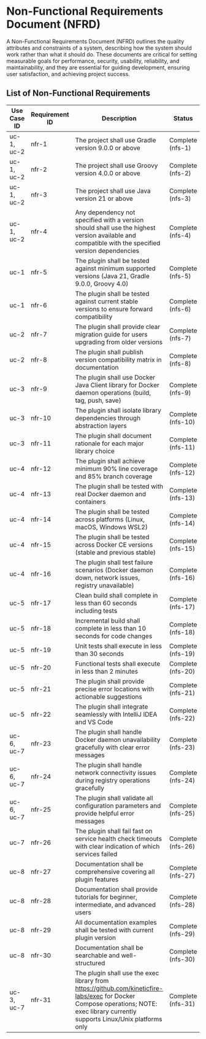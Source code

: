 # Non-Functional Requirements Document (NFRD)

A Non-Functional Requirements Document (NFRD) outlines the quality attributes and constraints of a system, describing 
how the system should work rather than what it should do. These documents are critical for setting measurable goals for 
performance, security, usability, reliability, and maintainability, and they are essential for guiding development, 
ensuring user satisfaction, and achieving project success.

## List of Non-Functional Requirements

| Use Case ID | Requirement ID | Description                                                                                                                                                                        | Status |
|-------------|----------------|------------------------------------------------------------------------------------------------------------------------------------------------------------------------------------|--------|
| uc-1, uc-2  | nfr-1          | The project shall use Gradle version 9.0.0 or above                                                                                                                                | Complete (nfs-1) |
| uc-1, uc-2  | nfr-2          | The project shall use Groovy version 4.0.0 or above                                                                                                                                | Complete (nfs-2) |
| uc-1, uc-2  | nfr-3          | The project shall use Java version 21 or above                                                                                                                                     | Complete (nfs-3) |
| uc-1, uc-2  | nfr-4          | Any dependency not specified with a version should shall use the highest version available and compatible with the specified version dependencies                                  | Complete (nfs-4) |
| uc-1        | nfr-5          | The plugin shall be tested against minimum supported versions (Java 21, Gradle 9.0.0, Groovy 4.0)                                                                                  | Complete (nfs-5) |
| uc-1        | nfr-6          | The plugin shall be tested against current stable versions to ensure forward compatibility                                                                                         | Complete (nfs-6) |
| uc-2        | nfr-7          | The plugin shall provide clear migration guide for users upgrading from older versions                                                                                             | Complete (nfs-7) |
| uc-2        | nfr-8          | The plugin shall publish version compatibility matrix in documentation                                                                                                             | Complete (nfs-8) |
| uc-3        | nfr-9          | The plugin shall use Docker Java Client library for Docker daemon operations (build, tag, push, save)                                                                              | Complete (nfs-9) |
| uc-3        | nfr-10         | The plugin shall isolate library dependencies through abstraction layers                                                                                                           | Complete (nfs-10) |
| uc-3        | nfr-11         | The plugin shall document rationale for each major library choice                                                                                                                  | Complete (nfs-11) |
| uc-4        | nfr-12         | The plugin shall achieve minimum 90% line coverage and 85% branch coverage                                                                                                         | Complete (nfs-12) |
| uc-4        | nfr-13         | The plugin shall be tested with real Docker daemon and containers                                                                                                                  | Complete (nfs-13) |
| uc-4        | nfr-14         | The plugin shall be tested across platforms (Linux, macOS, Windows WSL2)                                                                                                           | Complete (nfs-14) |
| uc-4        | nfr-15         | The plugin shall be tested across Docker CE versions (stable and previous stable)                                                                                                  | Complete (nfs-15) |
| uc-4        | nfr-16         | The plugin shall test failure scenarios (Docker daemon down, network issues, registry unavailable)                                                                                 | Complete (nfs-16) |
| uc-5        | nfr-17         | Clean build shall complete in less than 60 seconds including tests                                                                                                                 | Complete (nfs-17) |
| uc-5        | nfr-18         | Incremental build shall complete in less than 10 seconds for code changes                                                                                                          | Complete (nfs-18) |
| uc-5        | nfr-19         | Unit tests shall execute in less than 30 seconds                                                                                                                                   | Complete (nfs-19) |
| uc-5        | nfr-20         | Functional tests shall execute in less than 2 minutes                                                                                                                              | Complete (nfs-20) |
| uc-5        | nfr-21         | The plugin shall provide precise error locations with actionable suggestions                                                                                                       | Complete (nfs-21) |
| uc-5        | nfr-22         | The plugin shall integrate seamlessly with IntelliJ IDEA and VS Code                                                                                                               | Complete (nfs-22) |
| uc-6, uc-7  | nfr-23         | The plugin shall handle Docker daemon unavailability gracefully with clear error messages                                                                                          | Complete (nfs-23) |
| uc-6, uc-7  | nfr-24         | The plugin shall handle network connectivity issues during registry operations gracefully                                                                                          | Complete (nfs-24) |
| uc-6, uc-7  | nfr-25         | The plugin shall validate all configuration parameters and provide helpful error messages                                                                                          | Complete (nfs-25) |
| uc-7        | nfr-26         | The plugin shall fail fast on service health check timeouts with clear indication of which services failed                                                                         | Complete (nfs-26) |
| uc-8        | nfr-27         | Documentation shall be comprehensive covering all plugin features                                                                                                                  | Complete (nfs-27) |
| uc-8        | nfr-28         | Documentation shall provide tutorials for beginner, intermediate, and advanced users                                                                                               | Complete (nfs-28) |
| uc-8        | nfr-29         | All documentation examples shall be tested with current plugin version                                                                                                             | Complete (nfs-29) |
| uc-8        | nfr-30         | Documentation shall be searchable and well-structured                                                                                                                              | Complete (nfs-30) |
| uc-3, uc-7  | nfr-31         | The plugin shall use the exec library from https://github.com/kineticfire-labs/exec for Docker Compose operations; NOTE: exec library currently supports Linux/Unix platforms only | Complete (nfs-31) |

